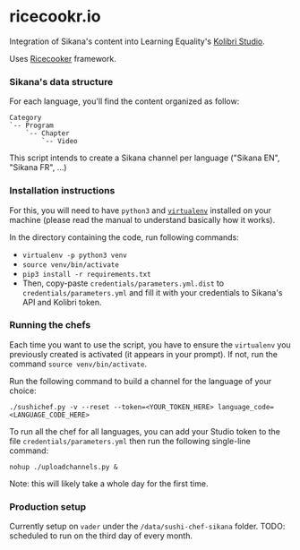 # ricecookr.io
Integration of Sikana's content into Learning Equality's [Kolibri Studio](https://studio.learningequality.org/).

Uses [Ricecooker](https://github.com/learningequality/ricecooker) framework.



### Sikana's data structure
For each language, you'll find the content organized as follow:

```
Category
`-- Program
    `-- Chapter
        `-- Video
```

This script intends to create a Sikana channel per language ("Sikana EN", "Sikana FR", ...)


### Installation instructions
For this, you will need to have `python3` and [`virtualenv`](https://virtualenv.pypa.io/en/stable/)
installed on your machine (please read the manual to understand basically how it works).

In the directory containing the code, run following commands:
  - `virtualenv -p python3 venv`
  - `source venv/bin/activate`
  - `pip3 install -r requirements.txt`
  - Then, copy-paste `credentials/parameters.yml.dist` to `credentials/parameters.yml`
    and fill it with your credentials to Sikana's API and Kolibri token.

### Running the chefs
Each time you want to use the script, you have to ensure the `virtualenv` you
previously created is activated (it appears in your prompt).
If not, run the command `source venv/bin/activate`.

Run the following command to build a channel for the language of your choice:

    ./sushichef.py -v --reset --token=<YOUR_TOKEN_HERE> language_code=<LANGUAGE_CODE_HERE>

To run all the chef for all languages, you can add your Studio token to the file
`credentials/parameters.yml` then run the following single-line command:

    nohup ./uploadchannels.py &

Note: this will likely take a whole day for the first time.


### Production setup

Currently setup on `vader` under the `/data/sushi-chef-sikana` folder.
TODO: scheduled to run on the third day of every month.

    

